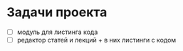 # Задачи проекта

* [ ] модуль для листинга кода
* [ ] редактор статей и лекций + в них листинги с кодом
